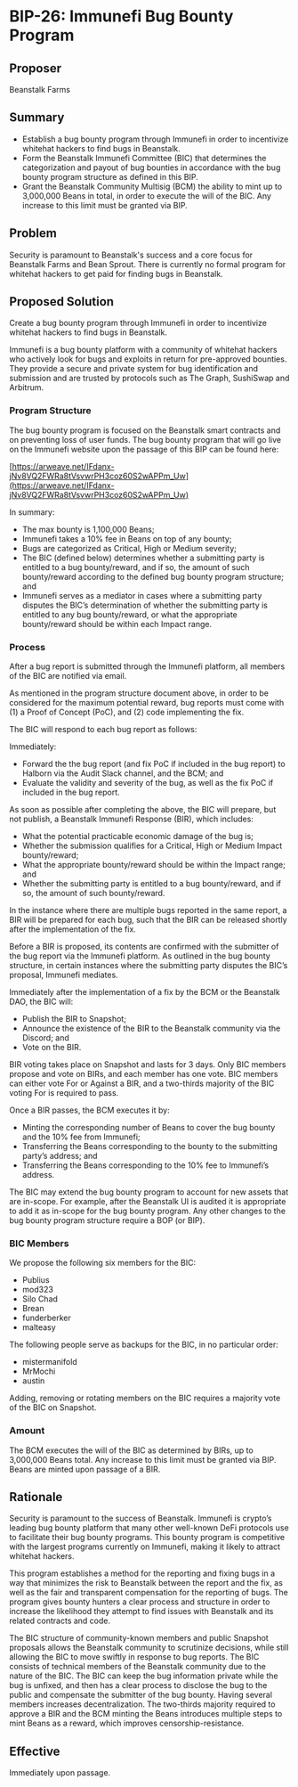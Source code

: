 # BIP-26: Immunefi Bug Bounty Program

## Proposer

Beanstalk Farms

## Summary

* Establish a bug bounty program through Immunefi in order to incentivize whitehat hackers to find bugs in Beanstalk.
* Form the Beanstalk Immunefi Committee (BIC) that determines the categorization and payout of bug bounties in accordance with the bug bounty program structure as defined in this BIP.
* Grant the Beanstalk Community Multisig (BCM) the ability to mint up to 3,000,000 Beans in total, in order to execute the will of the BIC. Any increase to this limit must be granted via BIP. 

## Problem

Security is paramount to Beanstalk's success and a core focus for Beanstalk Farms and Bean Sprout. There is currently no formal program for whitehat hackers to get paid for finding bugs in Beanstalk.

## Proposed Solution

Create a bug bounty program through Immunefi in order to incentivize whitehat hackers to find bugs in Beanstalk. 

Immunefi is a bug bounty platform with a community of whitehat hackers who actively look for bugs and exploits in return for pre-approved bounties. They provide a secure and private system for bug identification and submission and are trusted by protocols such as The Graph, SushiSwap and Arbitrum.

### Program Structure

The bug bounty program is focused on the Beanstalk smart contracts and on preventing loss of user funds. The bug bounty program that will go live on the Immunefi website upon the passage of this BIP can be found here:

[https://arweave.net/IFdanx-jNv8VQ2FWRa8tVsvwrPH3coz60S2wAPPm_Uw](https://arweave.net/IFdanx-jNv8VQ2FWRa8tVsvwrPH3coz60S2wAPPm_Uw)

In summary:
* The max bounty is 1,100,000 Beans;
* Immunefi takes a 10% fee in Beans on top of any bounty;
* Bugs are categorized as Critical, High or Medium severity;
* The BIC (defined below) determines whether a submitting party is entitled to a bug bounty/reward, and if so, the amount of such bounty/reward according to the defined bug bounty program structure; and
* Immunefi serves as a mediator in cases where a submitting party disputes the BIC’s determination of whether the submitting party is entitled to any bug bounty/reward, or what the appropriate bounty/reward should be within each Impact range.

### Process

After a bug report is submitted through the Immunefi platform, all members of the BIC are notified via email.

As mentioned in the program structure document above, in order to be considered for the maximum potential reward, bug reports must come with (1) a Proof of Concept (PoC), and (2) code implementing the fix.

The BIC will respond to each bug report as follows:

Immediately:
* Forward the the bug report (and fix PoC if included in the bug report) to Halborn via the Audit Slack channel, and the BCM; and
* Evaluate the validity and severity of the bug, as well as the fix PoC if included in the bug report. 

As soon as possible after completing the above, the BIC will prepare, but not publish, a Beanstalk Immunefi Response (BIR), which includes:
* What the potential practicable economic damage of the bug is;
* Whether the submission qualifies for a Critical, High or Medium Impact bounty/reward;
* What the appropriate bounty/reward should be within the Impact range; and
* Whether the submitting party is entitled to a bug bounty/reward, and if so, the amount of such bounty/reward. 

In the instance where there are multiple bugs reported in the same report, a BIR will be prepared for each bug, such that the BIR can be released shortly after the implementation of the fix. 

Before a BIR is proposed, its contents are confirmed with the submitter of the bug report via the Immunefi platform. As outlined in the bug bounty structure, in certain instances where the submitting party disputes the BIC’s proposal, Immunefi mediates.

Immediately after the implementation of a fix by the BCM or the Beanstalk DAO, the BIC will:
* Publish the BIR to Snapshot;
* Announce the existence of the BIR to the Beanstalk community via the Discord; and 
* Vote on the BIR.

BIR voting takes place on Snapshot and lasts for 3 days. Only BIC members propose and vote on BIRs, and each member has one vote. BIC members can either vote For or Against a BIR, and a two-thirds majority of the BIC voting For is required to pass.

Once a BIR passes, the BCM executes it by:
* Minting the corresponding number of Beans to cover the bug bounty and the 10% fee from Immunefi;
* Transferring the Beans corresponding to the bounty to the submitting party’s address; and
* Transferring the Beans corresponding to the 10% fee to Immunefi’s address.

The BIC may extend the bug bounty program to account for new assets that are in-scope. For example, after the Beanstalk UI is audited it is appropriate to add it as in-scope for the bug bounty program. Any other changes to the bug bounty program structure require a BOP (or BIP).

### BIC Members

We propose the following six members for the BIC:
* Publius
* mod323
* Silo Chad
* Brean
* funderberker
* malteasy

The following people serve as backups for the BIC, in no particular order:
* mistermanifold
* MrMochi
* austin

Adding, removing or rotating members on the BIC requires a majority vote of the BIC on Snapshot.

### Amount

The BCM executes the will of the BIC as determined by BIRs, up to 3,000,000 Beans total. Any increase to this limit must be granted via BIP. Beans are minted upon passage of a BIR.

## Rationale

Security is paramount to the success of Beanstalk. Immunefi is crypto’s leading bug bounty platform that many other well-known DeFi protocols use to facilitate their bug bounty programs.  This bounty program is competitive with the largest programs currently on Immunefi, making it likely to attract whitehat hackers. 

This program establishes a method for the reporting and fixing bugs in a way that minimizes the risk to Beanstalk between the report and the fix, as well as the fair and transparent compensation for the reporting of bugs. The program gives bounty hunters a clear process and structure in order to increase the likelihood they attempt to find issues with Beanstalk and its related contracts and code. 

The BIC structure of community-known members and public Snapshot proposals allows the Beanstalk community to scrutinize decisions, while still allowing the BIC to move swiftly in response to bug reports. The BIC consists of technical members of the Beanstalk community due to the nature of the BIC. The BIC can keep the bug information private while the bug is unfixed, and then has a clear process to disclose the bug to the public and compensate the submitter of the bug bounty. Having several members increases decentralization. The two-thirds majority required to approve a BIR and the BCM minting the Beans introduces multiple steps to mint Beans as a reward, which improves censorship-resistance.

## Effective

Immediately upon passage.

